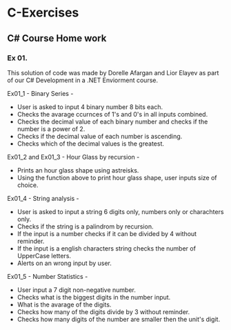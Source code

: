 # C-Exercises
## C# Course Home work
### Ex 01.

This solution of code was made by Dorelle Afargan and Lior Elayev as part of our C# Development in a .NET Enviorment course.

Ex01_1 -
Binary Series -
* User is asked to input 4 binary number 8 bits each.
* Checks the avarage ccurnces of 1's and 0's in all inputs combined.
* Checks the decimal value of each binary number and checks if the number is a power of 2.
* Checks if the decimal value of each number is ascending.
* Checks which of the decimal values is the greatest.

Ex01_2 and Ex01_3 - 
Hour Glass by recursion - 
* Prints an hour glass shape using astreisks.
* Using the function above to print hour glass shape, user inputs size of choice. 

Ex01_4 - 
String analysis - 
* User is asked to input a string 6 digits only, numbers only or charachters only.
* Checks if the string is a palindrom by recursion.
* If the input is a number checks if it can be divided by 4 without reminder.
* If the input is a english characters string checks the number of UpperCase letters.
* Alerts on an wrong input by user.

Ex01_5 - 
Number Statistics - 
* User input a 7 digit non-negative number.
* Checks what is the biggest digits in the number input.
* What is the avarage of the digits.
* Checks how many of the digits divide by 3 without reminder.
* Checks how many digits of the number are smaller then the unit's digit.
